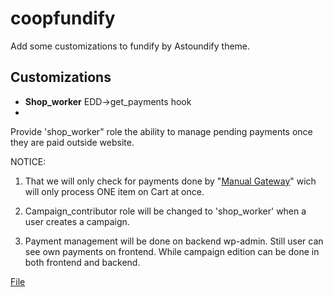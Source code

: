 coopfundify
===========

Add some customizations to fundify by Astoundify theme.


Customizations
----------------------
- **Shop_worker** EDD->get_payments hook
- 
 Provide 'shop_worker" role the ability to manage pending payments once they are paid outside website.

 NOTICE: 
 
 1) That we will only check for payments done by "[Manual Gateway](https://github.com/aleph1888/manual_edd_wp_plugin)" wich will only process ONE item on Cart at once.
 
 2) Campaign_contributor role will be changed to 'shop_worker' when a user creates a campaign.
 
 3) Payment management will be done on backend wp-admin. Still user can see own payments on frontend. While campaign edition can be done in both frontend and backend. 

 
 [File](https://github.com/aleph1888/coopfundify/blob/master/shop_worker.php)
